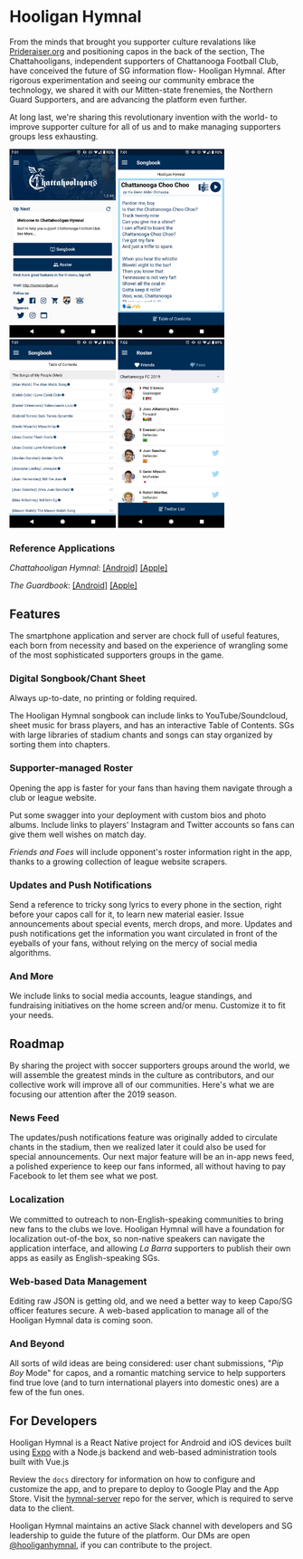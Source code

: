 # Hooligan Hymnal

From the minds that brought you supporter culture revalations like [Prideraiser.org](https://prideraiser.org) and positioning capos in the back of the section, The Chattahooligans, independent supporters of Chattanooga Football Club, have conceived the future of SG information flow- Hooligan Hymnal. After rigorous experimentation and seeing our community embrace the technology, we shared it with our Mitten-state frenemies, the Northern Guard Supporters, and are advancing the platform even further.

At long last, we're sharing this revolutionary invention with the world- to improve supporter culture for all of us and to make managing supporters groups less exhausting.

<img src="/assets/readme-screenshots/chattahooligan-hymnal-home.png" width="188" height="333" /> <img src="/assets/readme-screenshots/chattahooligan-hymnal-song.png" width="188" height="333" /> <img src="/assets/readme-screenshots/chattahooligan-hymnal-toc.png" width="188" height="333" /> <img src="/assets/readme-screenshots/chattahooligan-hymnal-roster.png" width="188" height="333" />

### Reference Applications
_Chattahooligan Hymnal_: [[Android]](https://https://play.google.com/store/apps/details?id=com.chattahooligan.hymnal) [[Apple]](https://apps.apple.com/us/app/chattahooligan-hymnal/id1484409711)

_The Guardbook_: [[Android]](https://play.google.com/store/apps/details?id=com.northernguard.app) [[Apple]](https://apps.apple.com/us/app/the-guardbook/id1478449030)

## Features

The smartphone application and server are chock full of useful features, each born from necessity and based on the experience of wrangling some of the most sophisticated supporters groups in the game.

### Digital Songbook/Chant Sheet

Always up-to-date, no printing or folding required.

The Hooligan Hymnal songbook can include links to YouTube/Soundcloud, sheet music for brass players, and has an interactive Table of Contents. SGs with large libraries of stadium chants and songs can stay organized by sorting them into chapters.

### Supporter-managed Roster

Opening the app is faster for your fans than having them navigate through a club or league website.

Put some swagger into your deployment with custom bios and photo albums. Include links to players' Instagram and Twitter accounts so fans can give them well wishes on match day.

_Friends and Foes_ will include opponent's roster information right in the app, thanks to a growing collection of league website scrapers.

### Updates and Push Notifications

Send a reference to tricky song lyrics to every phone in the section, right before your capos call for it, to learn new material easier. Issue announcements about special events, merch drops, and more. Updates and push notifications get the information you want circulated in front of the eyeballs of your fans, without relying on the mercy of social media algorithms.

### And More

We include links to social media accounts, league standings, and fundraising initiatives on the home screen and/or menu. Customize it to fit your needs.

## Roadmap

By sharing the project with soccer supporters groups around the world, we will assemble the greatest minds in the culture as contributors, and our collective work will improve all of our communities. Here's what we are focusing our attention after the 2019 season.

### News Feed

The updates/push notifications feature was originally added to circulate chants in the stadium, then we realized later it could also be used for special announcements. Our next major feature will be an in-app news feed, a polished experience to keep our fans informed, all without having to pay Facebook to let them see what we post.

### Localization

We committed to outreach to non-English-speaking communities to bring new fans to the clubs we love. Hooligan Hymnal will have a foundation for localization out-of-the box, so non-native speakers can navigate the application interface, and allowing _La Barra_ supporters to publish their own apps as easily as English-speaking SGs. 

### Web-based Data Management

Editing raw JSON is getting old, and we need a better way to keep Capo/SG officer features secure. A web-based application to manage all of the Hooligan Hymnal data is coming soon.

### And Beyond

All sorts of wild ideas are being considered: user chant submissions, "_Pip Boy_ Mode" for capos, and a romantic matching service to help supporters find true love (and to turn international players into domestic ones) are a few of the fun ones.

## For Developers

Hooligan Hymnal is a React Native project for Android and iOS devices built using [Expo](https://expo.io) with a Node.js backend and web-based administration tools built with Vue.js

Review the `docs` directory for information on how to configure and customize the app, and to prepare to deploy to Google Play and the App Store. Visit the [hymnal-server](https://github.com/Chattahooligans/hymnal-server) repo for the server, which is required to serve data to the client.

Hooligan Hymnal maintains an active Slack channel with developers and SG leadership to guide the future of the platform. Our DMs are open [@hooliganhymnal](https://twitter.com/hooliganhymnal), if you can contribute to the project.
